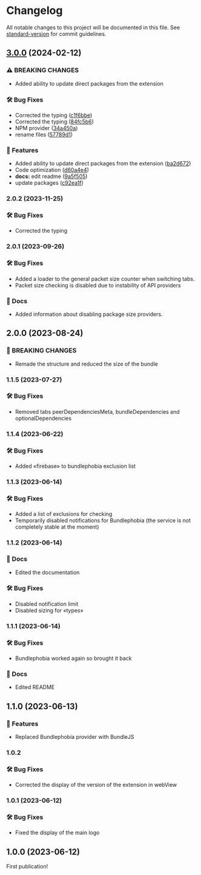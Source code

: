 # Changelog

All notable changes to this project will be documented in this file. See [standard-version](https://github.com/conventional-changelog/standard-version) for commit guidelines.

## [3.0.0](https://github.com/Pilaton/vscode-npm-lens-support/compare/v2.0.1...v3.0.0) (2024-02-12)


### ⚠ BREAKING CHANGES

* Added ability to update direct packages from the extension

### 🛠️ Bug Fixes

* Corrected the typing ([c1f6bbe](https://github.com/Pilaton/vscode-npm-lens-support/commit/c1f6bbe062276f32c903bd288e064cfd80640a25))
* Corrected the typing ([84fc5b6](https://github.com/Pilaton/vscode-npm-lens-support/commit/84fc5b6ce3198ed355ed022583b4f34d8da47f06))
* NPM provider ([34a450a](https://github.com/Pilaton/vscode-npm-lens-support/commit/34a450a5c9797a18ea03b418b87097a07867b2b6))
* rename files ([57789d1](https://github.com/Pilaton/vscode-npm-lens-support/commit/57789d18f0008560984da3a78adfc69471ef4870))


### 🎉 Features

* Added ability to update direct packages from the extension ([ba2d672](https://github.com/Pilaton/vscode-npm-lens-support/commit/ba2d6724cb8c9b135e1b5a736b79d36611be0a0b))
* Code optimization ([d60a4e4](https://github.com/Pilaton/vscode-npm-lens-support/commit/d60a4e41dc37c2e505e2b33dc70c26be824a30ad))
* **docs:** edit readme ([9a5f505](https://github.com/Pilaton/vscode-npm-lens-support/commit/9a5f505f04ecafc2cbb516f3aa3de60cad656710))
* update packages ([c92ea1f](https://github.com/Pilaton/vscode-npm-lens-support/commit/c92ea1ff534d96ec8b7456c8915312342b91102b))

### 2.0.2 (2023-11-25)

### 🛠️ Bug Fixes

- Corrected the typing

### 2.0.1 (2023-09-26)

### 🛠️ Bug Fixes

- Added a loader to the general packet size counter when switching tabs.
- Packet size checking is disabled due to instability of API providers

### 📝 Docs

- Added information about disabling package size providers.

## 2.0.0 (2023-08-24)

### 🎉 BREAKING CHANGES

- Remade the structure and reduced the size of the bundle

### 1.1.5 (2023-07-27)

### 🛠️ Bug Fixes

- Removed tabs peerDependenciesMeta, bundleDependencies and optionalDependencies

### 1.1.4 (2023-06-22)

### 🛠️ Bug Fixes

- Added «firebase» to bundlephobia exclusion list

### 1.1.3 (2023-06-14)

### 🛠️ Bug Fixes

- Added a list of exclusions for checking
- Temporarily disabled notifications for Bundlephobia (the service is not completely stable at the moment)

### 1.1.2 (2023-06-14)

### 📝 Docs

- Edited the documentation

### 🛠️ Bug Fixes

- Disabled notification limit
- Disabled sizing for «types»

### 1.1.1 (2023-06-14)

### 🛠️ Bug Fixes

- Bundlephobia worked again so brought it back

### 📝 Docs

- Edited README

## 1.1.0 (2023-06-13)

### 🎉 Features

- Replaced Bundlephobia provider with BundleJS

### 1.0.2

### 🛠️ Bug Fixes

- Corrected the display of the version of the extension in webView

### 1.0.1 (2023-06-12)

### 🛠️ Bug Fixes

- Fixed the display of the main logo

## 1.0.0 (2023-06-12)

First publication!

